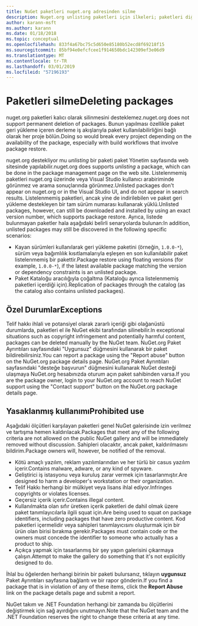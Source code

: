 ```yaml
---
title: NuGet paketleri nuget.org adresinden silme
description: Nuget.org unlisting paketleri için ilkeleri; paketleri diğer ilkelerini ihlal olduğunda dışında kalıcı silme desteklenmiyor.
author: karann-msft
ms.author: karann
ms.date: 01/18/2018
ms.topic: conceptual
ms.openlocfilehash: 833f4a67bc75c5d650e85180b52ecd8f69218f15
ms.sourcegitcommit: 85bf94e0efcfcee1f914650bdc142309ef3e06d9
ms.translationtype: MT
ms.contentlocale: tr-TR
ms.lasthandoff: 03/01/2019
ms.locfileid: "57196193"
---
```

# <a name="deleting-packages"></a><span data-ttu-id="0903f-103">Paketleri silme</span><span class="sxs-lookup"><span data-stu-id="0903f-103">Deleting packages</span></span>

<span data-ttu-id="0903f-104">nuget.org paketleri kalıcı olarak silinmesini desteklemez.</span><span class="sxs-lookup"><span data-stu-id="0903f-104">nuget.org does not support permanent deletion of packages.</span></span> <span data-ttu-id="0903f-105">Bunun yapılması özellikle paket geri yükleme içeren derleme iş akışlarıyla paket kullanılabilirliğini bağlı olarak her proje bölün.</span><span class="sxs-lookup"><span data-stu-id="0903f-105">Doing so would break every project depending on the availability of the package, especially with build workflows that involve package restore.</span></span>

<span data-ttu-id="0903f-106">nuget.org destekliyor mu *unlisting* bir paketi paket Yönetim sayfasında web sitesinde yapılabilir.</span><span class="sxs-lookup"><span data-stu-id="0903f-106">nuget.org does supports *unlisting* a package, which can be done in the package management page on the web site.</span></span> <span data-ttu-id="0903f-107">Listelenmemiş paketleri nuget.org üzerinde veya Visual Studio kullanıcı arabiriminde görünmez ve arama sonuçlarında görünmez.</span><span class="sxs-lookup"><span data-stu-id="0903f-107">Unlisted packages don't appear on nuget.org or in the Visual Studio UI, and do not appear in search results.</span></span> <span data-ttu-id="0903f-108">Listelenmemiş paketleri, ancak yine de indirilebilen ve paket geri yükleme destekleyen bir tam sürüm numarası kullanarak yüklü.</span><span class="sxs-lookup"><span data-stu-id="0903f-108">Unlisted packages, however, can still be downloaded and installed by using an exact version number, which supports package restore.</span></span> <span data-ttu-id="0903f-109">Ayrıca, listede bulunmayan paketler hala aşağıdaki belirli senaryolarda bulunan:</span><span class="sxs-lookup"><span data-stu-id="0903f-109">In addition, unlisted packages may still be discovered in the following specific scenarios:</span></span>

- <span data-ttu-id="0903f-110">Kayan sürümleri kullanılarak geri yükleme paketini (örneğin, `1.0.0-*`), sürüm veya bağımlılık kısıtlamalarıyla eşleşen en son kullanılabilir paket listelenmemiş bir pakettir.</span><span class="sxs-lookup"><span data-stu-id="0903f-110">Package restore using floating versions (for example, `1.0.0-*`), if the latest available package matching the version or dependency constraints is an unlisted package.</span></span>
- <span data-ttu-id="0903f-111">Paket Kataloğu aracılığıyla çoğaltma (Kataloğu ayrıca listelenmemiş paketleri içerdiği için).</span><span class="sxs-lookup"><span data-stu-id="0903f-111">Replication of packages through the catalog (as the catalog also contains unlisted packages).</span></span>

## <a name="exceptions"></a><span data-ttu-id="0903f-112">Özel Durumlar</span><span class="sxs-lookup"><span data-stu-id="0903f-112">Exceptions</span></span>

<span data-ttu-id="0903f-113">Telif hakkı ihlali ve potansiyel olarak zararlı içeriği gibi olağanüstü durumlarda, paketleri el ile NuGet ekibi tarafından silinebilir.</span><span class="sxs-lookup"><span data-stu-id="0903f-113">In exceptional situations such as copyright infringement and potentially harmful content, packages can be deleted manually by the NuGet team.</span></span> <span data-ttu-id="0903f-114">NuGet.org Paket Ayrıntıları sayfasındaki "Uygunsuz" düğmesini kullanarak bir paket bildirebilirsiniz.</span><span class="sxs-lookup"><span data-stu-id="0903f-114">You can report a package using the "Report abuse" button on the NuGet.org package details page.</span></span> <span data-ttu-id="0903f-115">NuGet.org Paket Ayrıntıları sayfasındaki "desteğe başvurun" düğmesini kullanarak NuGet desteği ulaşmaya NuGet.org hesabınızda oturum açın paket sahibinden varsa.</span><span class="sxs-lookup"><span data-stu-id="0903f-115">If you are the package owner, login to your NuGet.org account to reach NuGet support using the "Contact support" button on the NuGet.org package details page.</span></span>

## <a name="prohibited-use"></a><span data-ttu-id="0903f-116">Yasaklanmış kullanımı</span><span class="sxs-lookup"><span data-stu-id="0903f-116">Prohibited use</span></span>

<span data-ttu-id="0903f-117">Aşağıdaki ölçütleri karşılayan paketleri genel NuGet galerisinde izin verilmez ve tartışma hemen kaldırılacak.</span><span class="sxs-lookup"><span data-stu-id="0903f-117">Packages that meet any of the following criteria are not allowed on the public NuGet gallery and will be immediately removed without discussion.</span></span> <span data-ttu-id="0903f-118">Sahipleri olacaktır, ancak paket, kaldırılmasını bildirim.</span><span class="sxs-lookup"><span data-stu-id="0903f-118">Package owners will, however, be notified of the removal.</span></span>

- <span data-ttu-id="0903f-119">Kötü amaçlı yazılım, reklam yazılımlarından ve her türlü bir casus yazılım içerir.</span><span class="sxs-lookup"><span data-stu-id="0903f-119">Contains malware, adware, or any kind of spyware.</span></span>
- <span data-ttu-id="0903f-120">Geliştirici iş istasyonu veya kuruluş zarar vermek için tasarlanmıştır.</span><span class="sxs-lookup"><span data-stu-id="0903f-120">Are designed to harm a developer's workstation or their organization.</span></span>
- <span data-ttu-id="0903f-121">Telif Hakkı herhangi bir mülkiyet veya lisans ihlal ediyor.</span><span class="sxs-lookup"><span data-stu-id="0903f-121">Infringes copyrights or violates licenses.</span></span>
- <span data-ttu-id="0903f-122">Geçersiz içerik içerir.</span><span class="sxs-lookup"><span data-stu-id="0903f-122">Contains illegal content.</span></span>
- <span data-ttu-id="0903f-123">Kullanılmakta olan sıfır üretken içerik paketleri de dahil olmak üzere paket tanımlayıcılarla ilgili squat için.</span><span class="sxs-lookup"><span data-stu-id="0903f-123">Are being used to squat on package identifiers, including packages that have zero productive content.</span></span> <span data-ttu-id="0903f-124">Kod paketleri içermelidir veya sahipleri tanımlayıcısını oluşturmak için bir ürün olan birisi bırakma gerekir.</span><span class="sxs-lookup"><span data-stu-id="0903f-124">Packages must contain code or the owners must concede the identifier to someone who actually has a product to ship.</span></span>
- <span data-ttu-id="0903f-125">Açıkça yapmak için tasarlanmış bir şey yapın galerisini çıkarmaya çalışın.</span><span class="sxs-lookup"><span data-stu-id="0903f-125">Attempt to make the gallery do something that it's not explicitly designed to do.</span></span>

<span data-ttu-id="0903f-126">İhlal bu öğelerden herhangi birinin bir paketi bulursanız, tıklayın **uygunsuz** Paket Ayrıntıları sayfasına bağlantı ve bir rapor gönderin.</span><span class="sxs-lookup"><span data-stu-id="0903f-126">If you find a package that is in violation of any of these items, click the **Report Abuse** link on the package details page and submit a report.</span></span>

<span data-ttu-id="0903f-127">NuGet takım ve .NET Foundation herhangi bir zamanda bu ölçütlerini değiştirmek için sağ ayırdığını unutmayın.</span><span class="sxs-lookup"><span data-stu-id="0903f-127">Note that the NuGet team and the .NET Foundation reserves the right to change these criteria at any time.</span></span>
